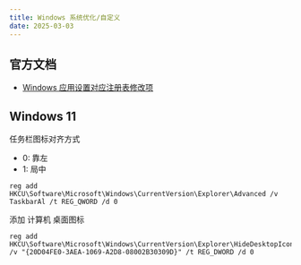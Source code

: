 ```yaml
---
title: Windows 系统优化/自定义
date: 2025-03-03
---
```


## 官方文档

* [Windows 应用设置对应注册表修改项](https://learn.microsoft.com/zh-cn/windows/privacy/manage-connections-from-windows-operating-system-components-to-microsoft-services#bkmk-onedrive)


## Windows 11

任务栏图标对齐方式
* 0: 靠左
* 1: 局中

```
reg add HKCU\Software\Microsoft\Windows\CurrentVersion\Explorer\Advanced /v TaskbarAl /t REG_QWORD /d 0
```

添加 计算机 桌面图标
```
reg add HKCU\Software\Microsoft\Windows\CurrentVersion\Explorer\HideDesktopIcons\NewStartPanel /v "{20D04FE0-3AEA-1069-A2D8-08002B30309D}" /t REG_DWORD /d 0
```